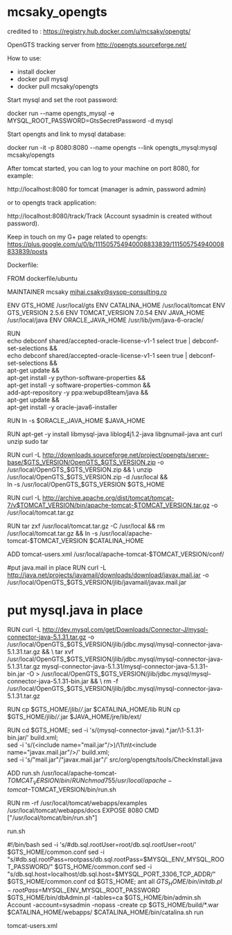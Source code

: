 # mcsaky_opengts
credited to : https://registry.hub.docker.com/u/mcsaky/opengts/

OpenGTS tracking server from http://opengts.sourceforge.net/

How to use:

- install docker
- docker pull mysql
- docker pull mcsaky/opengts

Start mysql and set the root password:

docker run --name opengts_mysql -e MYSQL_ROOT_PASSWORD=GtsSecretPassword -d mysql

Start opengts and link to mysql database:

docker run -it  -p 8080:8080  --name opengts --link opengts_mysql:mysql  mcsaky/opengts

After tomcat started, you can log to your machine on port 8080, for example:

http://localhost:8080 for tomcat (manager is admin, password admin)

or to opengts track application:

http://localhost:8080/track/Track (Account sysadmin is created without password).

Keep in touch on my G+ page related to opengts: https://plus.google.com/u/0/b/111505754940008833839/111505754940008833839/posts

Dockerfile:

FROM dockerfile/ubuntu

MAINTAINER mcsaky <mihai.csaky@sysop-consulting.ro>

ENV GTS_HOME /usr/local/gts
ENV CATALINA_HOME /usr/local/tomcat
ENV GTS_VERSION 2.5.6
ENV TOMCAT_VERSION 7.0.54
ENV JAVA_HOME /usr/local/java
ENV ORACLE_JAVA_HOME /usr/lib/jvm/java-6-oracle/

RUN \
  echo debconf shared/accepted-oracle-license-v1-1 select true | debconf-set-selections && \
  echo debconf shared/accepted-oracle-license-v1-1 seen true | debconf-set-selections && \
  apt-get update && \
  apt-get install -y python-software-properties && \
  apt-get install -y software-properties-common && \
  add-apt-repository -y ppa:webupd8team/java && \
  apt-get update && \
  apt-get install -y oracle-java6-installer

RUN ln -s $ORACLE_JAVA_HOME $JAVA_HOME

RUN apt-get -y install libmysql-java  liblog4j1.2-java libgnumail-java ant curl unzip  sudo tar

RUN curl -L http://downloads.sourceforge.net/project/opengts/server-base/$GTS_VERSION/OpenGTS_$GTS_VERSION.zip -o /usr/local/OpenGTS_$GTS_VERSION.zip && \
    unzip /usr/local/OpenGTS_$GTS_VERSION.zip -d /usr/local && \
    ln -s /usr/local/OpenGTS_$GTS_VERSION $GTS_HOME

RUN curl -L http://archive.apache.org/dist/tomcat/tomcat-7/v$TOMCAT_VERSION/bin/apache-tomcat-$TOMCAT_VERSION.tar.gz -o /usr/local/tomcat.tar.gz

RUN  tar zxf /usr/local/tomcat.tar.gz -C /usr/local && rm /usr/local/tomcat.tar.gz && ln -s /usr/local/apache-tomcat-$TOMCAT_VERSION $CATALINA_HOME

ADD tomcat-users.xml /usr/local/apache-tomcat-$TOMCAT_VERSION/conf/

#put java.mail in place
RUN curl -L http://java.net/projects/javamail/downloads/download/javax.mail.jar -o /usr/local/OpenGTS_$GTS_VERSION/jlib/javamail/javax.mail.jar

# put mysql.java in place
RUN curl -L http://dev.mysql.com/get/Downloads/Connector-J/mysql-connector-java-5.1.31.tar.gz  -o /usr/local/OpenGTS_$GTS_VERSION/jlib/jdbc.mysql/mysql-connector-java-5.1.31.tar.gz && \
     tar xvf /usr/local/OpenGTS_$GTS_VERSION/jlib/jdbc.mysql/mysql-connector-java-5.1.31.tar.gz mysql-connector-java-5.1.31/mysql-connector-java-5.1.31-bin.jar -O > /usr/local/OpenGTS_$GTS_VERSION/jlib/jdbc.mysql/mysql-connector-java-5.1.31-bin.jar && \
     rm -f /usr/local/OpenGTS_$GTS_VERSION/jlib/jdbc.mysql/mysql-connector-java-5.1.31.tar.gz

RUN cp $GTS_HOME/jlib/*/*.jar $CATALINA_HOME/lib
RUN cp $GTS_HOME/jlib/*/*.jar $JAVA_HOME/jre/lib/ext/

RUN cd $GTS_HOME; sed -i 's/\(mysql-connector-java\).*.jar/\1-5.1.31-bin.jar/' build.xml; \
    sed -i 's/\(<include name="mail.jar"\/>\)/\1\n\t<include name="javax.mail.jar"\/>/' build.xml; \
    sed -i 's/"mail.jar"/"javax.mail.jar"/' src/org/opengts/tools/CheckInstall.java

ADD run.sh /usr/local/apache-tomcat-$TOMCAT_VERSION/bin/
RUN chmod 755 /usr/local/apache-tomcat-$TOMCAT_VERSION/bin/run.sh


RUN rm -rf /usr/local/tomcat/webapps/examples /usr/local/tomcat/webapps/docs
EXPOSE 8080
CMD ["/usr/local/tomcat/bin/run.sh"]



run.sh

#!/bin/bash
sed -i 's/#db.sql.rootUser=root/db.sql.rootUser=root/' $GTS_HOME/common.conf
sed -i "s/#db.sql.rootPass=rootpass/db.sql.rootPass=$MYSQL_ENV_MYSQL_ROOT_PASSWORD/" $GTS_HOME/common.conf
sed -i "s/db.sql.host=localhost/db.sql.host=$MYSQL_PORT_3306_TCP_ADDR/" $GTS_HOME/common.conf
cd $GTS_HOME; ant all
$GTS_HOME/bin/initdb.pl -rootPass=$MYSQL_ENV_MYSQL_ROOT_PASSWORD
$GTS_HOME/bin/dbAdmin.pl -tables=ca
$GTS_HOME/bin/admin.sh Account -account=sysadmin -nopass -create
cp $GTS_HOME/build/*.war $CATALINA_HOME/webapps/
$CATALINA_HOME/bin/catalina.sh run



tomcat-users.xml

<?xml version='1.0' encoding='utf-8'?>
<!--
  Licensed to the Apache Software Foundation (ASF) under one or more
  contributor license agreements.  See the NOTICE file distributed with
  this work for additional information regarding copyright ownership.
  The ASF licenses this file to You under the Apache License, Version 2.0
  (the "License"); you may not use this file except in compliance with
  the License.  You may obtain a copy of the License at

      http://www.apache.org/licenses/LICENSE-2.0

  Unless required by applicable law or agreed to in writing, software
  distributed under the License is distributed on an "AS IS" BASIS,
  WITHOUT WARRANTIES OR CONDITIONS OF ANY KIND, either express or implied.
  See the License for the specific language governing permissions and
  limitations under the License.
-->
<tomcat-users>
<!--
  NOTE:  By default, no user is included in the "manager-gui" role required
  to operate the "/manager/html" web application.  If you wish to use this app,
  you must define such a user - the username and password are arbitrary.
-->
<!--
  NOTE:  The sample user and role entries below are wrapped in a comment
  and thus are ignored when reading this file. Do not forget to remove
  <!.. ..> that surrounds them.
-->
  <role rolename="admin-gui"/>
  <role rolename="admin-script"/>
  <role rolename="manager-gui"/>
  <role rolename="manager-status"/>
  <role rolename="manager-script"/>
  <role rolename="manager-jmx"/>
  <user name="admin" password="admin" roles="admin-gui,admin-script,manager-gui,manager-status,manager-script,manager-jmx"/>
</tomcat-users>


